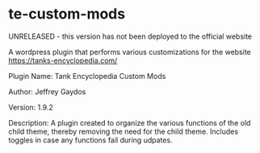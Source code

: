 # te-custom-mods
UNRELEASED - this version has not been deployed to the official website

A wordpress plugin that performs various customizations for the website https://tanks-encyclopedia.com/

Plugin Name: Tank Encyclopedia Custom Mods

Author: Jeffrey Gaydos

Version: 1.9.2


Description: A plugin created to organize the various functions of the old child theme, thereby removing the need for the child theme. Includes toggles in case any functions fail during udpates.
